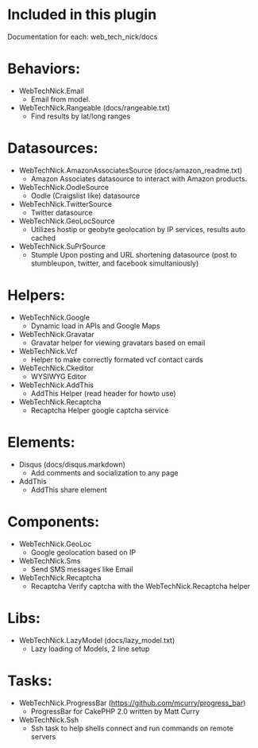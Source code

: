# Included in this plugin

Documentation for each: web_tech_nick/docs

# Behaviors:
* WebTechNick.Email
	* Email from model.
* WebTechNick.Rangeable (docs/rangeable.txt)
	* Find results by lat/long ranges

# Datasources:
* WebTechNick.AmazonAssociatesSource (docs/amazon_readme.txt)
	* Amazon Associates datasource to interact with Amazon products.
* WebTechNick.OodleSource
	* Oodle (Craigslist like) datasource
* WebTechNick.TwitterSource
	* Twitter datasource
* WebTechNick.GeoLocSource
	* Utilizes hostip or geobyte geolocation by IP services, results auto cached
* WebTechNick.SuPrSource
	* Stumple Upon posting and URL shortening datasource (post to stumbleupon, twitter, and facebook simultaniously)

# Helpers:
* WebTechNick.Google
	* Dynamic load in APIs and Google Maps
* WebTechNick.Gravatar
	* Gravatar helper for viewing gravatars based on email
* WebTechNick.Vcf
	* Helper to make correctly formated vcf contact cards
* WebTechNick.Ckeditor
	* WYSIWYG Editor
* WebTechNick.AddThis
	* AddThis Helper (read header for howto use)
* WebTechNick.Recaptcha
	* Recaptcha Helper google captcha service

# Elements:
* Disqus (docs/disqus.markdown)
	* Add comments and socialization to any page
* AddThis
	* AddThis share element

# Components:
* WebTechNick.GeoLoc
	* Google geolocation based on IP
* WebTechNick.Sms
	* Send SMS messages like Email
* WebTechNick.Recaptcha
	* Recaptcha Verify captcha with the WebTechNick.Recaptcha helper

# Libs:
* WebTechNick.LazyModel (docs/lazy_model.txt)
	* Lazy loading of Models, 2 line setup
	
# Tasks:
* WebTechNick.ProgressBar (<https://github.com/mcurry/progress_bar>)
	* ProgressBar for CakePHP 2.0 written by Matt Curry
* WebTechNick.Ssh
	* Ssh task to help shells connect and run commands on remote servers
